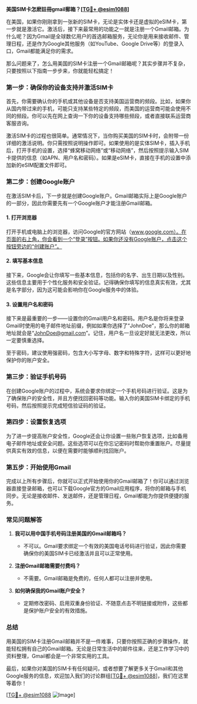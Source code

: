 **美国SIM卡怎麽註冊gmail郵箱？[[TG💪+ @esim1088](https://t.me/s/esim1088)]**

在美国，如果你刚刚拿到一张新的SIM卡，无论是实体卡还是虚拟的eSIM卡，第一步就是激活它。激活后，接下来最常用的功能之一就是注册一个Gmail邮箱。为什么呢？因为Gmail是全球数亿用户的首选邮箱服务，无论你是用来接收邮件、管理日程，还是作为Google其他服务（如YouTube、Google Drive等）的登录入口，Gmail都能满足你的需求。

那么问题来了，怎么用美国的SIM卡注册一个Gmail邮箱呢？其实步骤并不复杂，只要按照以下指南一步步来，你就能轻松搞定！

### **第一步：确保你的设备支持并激活SIM卡**
首先，你需要确认你的手机或其他设备是否支持美国运营商的频段。比如，如果你从国内带过来的手机，可能只支持某些特定的频段，而美国的运营商可能会使用不同的频段。你可以先在网上查询一下你的设备支持哪些频段，或者直接联系运营商客服咨询。

激活SIM卡的过程也很简单。通常情况下，当你购买美国的SIM卡时，会附带一份详细的激活说明。你只需按照说明操作即可。如果使用的是实体SIM卡，插入手机后，打开手机的设置，选择“蜂窝移动网络”或“移动网络”，然后按照提示输入SIM卡提供的信息（如APN、用户名和密码）。如果是eSIM卡，直接在手机的设置中添加新的eSIM配置文件即可。

### **第二步：创建Google账户**
在激活SIM卡后，下一步就是创建Google账户。Gmail邮箱实际上是Google账户的一部分，因此你需要先有一个Google账户才能注册Gmail邮箱。

#### **1. 打开浏览器**
打开手机或电脑上的浏览器，访问Google的官方网站（www.google.com）。在页面的右上角，你会看到一个“登录”按钮。如果你还没有Google账户，点击这个按钮旁边的“创建账户”。

#### **2. 填写基本信息**
接下来，Google会让你填写一些基本信息，包括你的名字、出生日期以及性别。这些信息主要用于个性化服务和安全验证。记得确保你填写的信息真实有效，尤其是名字部分，因为这可能会影响你在Google服务中的体验。

#### **3. 设置用户名和密码**
接下来是最重要的一步——设置你的Gmail用户名和密码。用户名是你将来登录Gmail时使用的电子邮件地址前缀，例如如果你选择了“JohnDoe”，那么你的邮箱地址就会是“JohnDoe@gmail.com”。记住，用户名一旦设定好就无法更改，所以一定要慎重选择。

至于密码，建议使用强密码，包含大小写字母、数字和特殊字符，这样可以更好地保护你的账户安全。

### **第三步：验证手机号码**
在创建Google账户的过程中，系统会要求你绑定一个手机号码进行验证。这是为了确保账户的安全性，并且方便找回密码等功能。输入你的美国SIM卡绑定的手机号码，然后按照提示完成短信验证码的验证。

### **第四步：设置恢复选项**
为了进一步提高账户安全性，Google还会让你设置一些账户恢复选项，比如备用电子邮件地址或安全问题。这些选项可以在你忘记密码时帮助你重置账户。尽量提供真实有效的信息，以便在需要时能够顺利找回账户。

### **第五步：开始使用Gmail**
完成以上所有步骤后，你就可以正式开始使用你的Gmail邮箱了！你可以通过浏览器直接登录邮箱，也可以下载Google官方的Gmail应用程序，将你的邮箱与手机同步。无论是接收邮件、发送邮件，还是管理日程，Gmail都能为你提供便捷的服务。

### **常见问题解答**

1. **我可以用中国手机号码注册美国的Gmail邮箱吗？**
   - 不可以。Gmail要求绑定一个有效的美国电话号码进行验证，因此你需要确保你的美国SIM卡已经激活并且可以正常使用。

2. **注册Gmail邮箱需要付费吗？**
   - 不需要。Gmail邮箱是免费的，任何人都可以注册并使用。

3. **如何确保我的Gmail账户安全？**
   - 定期修改密码、启用双重身份验证、不随意点击不明链接或附件，这些都是保护账户安全的有效措施。

### **总结**
用美国的SIM卡注册Gmail邮箱并不是一件难事，只要你按照正确的步骤操作，就能轻松拥有自己的Gmail邮箱。无论是日常生活中的邮件往来，还是工作学习中的资料整理，Gmail都会是一个非常实用的工具。

最后，如果你对美国的SIM卡有任何疑问，或者想要了解更多关于Gmail和其他Google服务的信息，欢迎加入我们的讨论群组[[TG💪+ @esim1088](https://t.me/s/esim1088)]，我们在这里等着你！

[[TG💪+ @esim1088](https://t.me/s/esim1088) ![Image](https://i.postimg.cc/4NQfJmqS/Snipaste-2025-05-13-00-14-12.png)]